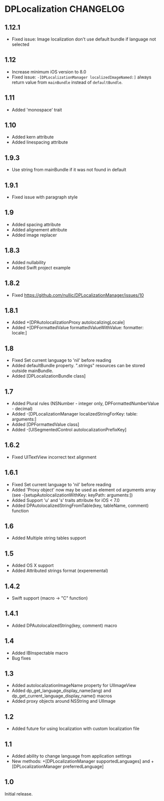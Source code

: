 # DPLocalization CHANGELOG

## 1.12.1
- Fixed issue: Image localization don't use default bundle if language not selected

## 1.12
- Increase minimum iOS version to 8.0
- Fixed issue: ```-[DPLocalizationManager localizedImageNamed:]``` always return value from ```mainBundle``` instead of ```defaultBundle```.

## 1.11
- Added 'monospace' trait

## 1.10
- Added kern attribute
- Added linespacing attribute

## 1.9.3
- Use string from mainBundle if it was not found in default

## 1.9.1
- Fixed issue with paragraph style

## 1.9
- Added spacing attribute
- Added alignement attribute
- Added image replacer

## 1.8.3
- Added nullability
- Added Swift project example

## 1.8.2
- Fixed https://github.com/nullic/DPLocalizationManager/issues/10

## 1.8.1
- Added +[DPAutolocalizationProxy autolocalizingLocale]
- Added +[DPFormattedValue formattedValueWithValue: formatter: locale:]

## 1.8
- Fixed Set current language to 'nil' before reading
- Added defaultBundle property. ".strings" resources can be stored outside mainBundle.
- Added [DPLocalizationBundle class]

## 1.7
- Added Plural rules (NSNumber - integer only, DPFormattedNumberValue - decimal)
- Added -[DPLocalizationManager localizedStringForKey: table: arguments:]
- Added [DPFormattedValue class]
- Added -[UISegmentedControl autolocalizationPrefixKey]

## 1.6.2
- Fixed UITextView incorrect text alignment

## 1.6.1
- Fixed Set current language to 'nil' before reading
- Added 'Proxy object' now may be used as element od arguments array (see -[setupAutolocalizationWithKey: keyPath: arguments:])
- Added Support 'u' and 's' traits attribute for iOS < 7.0
- Added DPAutolocalizedStringFromTable(key, tableName, comment) function

## 1.6
- Added Multiple string tables support

## 1.5
- Added OS X support
- Added Attributed strings format (experemental)

## 1.4.2
- Swift support (macro -> "C" function)

## 1.4.1
- Added DPAutolocalizedString(key, comment) macro

## 1.4
- Added IBInspectable macro
- Bug fixes

## 1.3
- Added autolocalizationImageName property for UIImageView
- Added dp_get_language_display_name(lang) and dp_get_current_language_display_name() macros
- Added proxy objects around NSString and UIImage

## 1.2
- Added future for using localization with custom localization file

## 1.1
- Added ability to change language from application settings
- New methods: +[DPLocalizationManager supportedLanguages] and +[DPLocalizationManager preferredLanguage]

## 1.0
Initial release.

